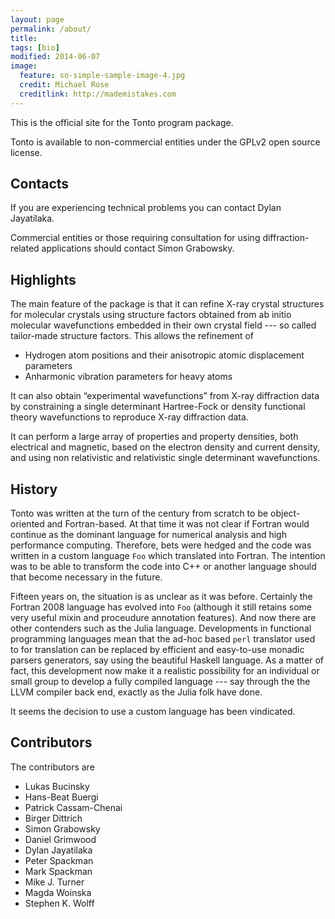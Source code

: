 ```yaml
---
layout: page
permalink: /about/
title: 
tags: [bio]
modified: 2014-06-07
image:
  feature: so-simple-sample-image-4.jpg
  credit: Michael Rose
  creditlink: http://mademistakes.com
---
```


This is the official site for the Tonto program package.

Tonto is available to non-commercial entities under the GPLv2 open source
license.

## Contacts

If you are experiencing technical problems you can contact Dylan Jayatilaka.

Commercial entities or those requiring consultation for using
diffraction-related applications should contact Simon Grabowsky.

## Highlights

The main feature of the package is that it can refine X-ray crystal
structures for molecular crystals using structure factors obtained from ab
initio molecular wavefunctions embedded in their own crystal field --- so
called tailor-made structure factors. This allows the refinement of
* Hydrogen atom positions and their anisotropic atomic displacement parameters
* Anharmonic vibration parameters for heavy atoms

It can also obtain “experimental wavefunctions” from X-ray diffraction
data by constraining a single determinant Hartree-Fock or density
functional theory wavefunctions to reproduce X-ray diffraction data.

It can perform a large array of properties and property densities, both
electrical and magnetic, based on the electron density and current density, and
using non relativistic and relativistic single determinant wavefunctions.

## History

Tonto was written at the turn of the century from scratch to be object-oriented
and Fortran-based. At that time it was not clear if Fortran would continue as the
dominant language for numerical analysis and high performance computing. Therefore,
bets were hedged and the code was written in a custom language `Foo` which
translated into Fortran. The intention was to be able to transform the code
into C++ or another language should that become necessary in the future. 

Fifteen years on, the situation is as unclear as it was before. Certainly
the Fortran 2008 language has evolved into `Foo` (although it still retains
some very useful mixin and proceudure annotation features). And now there
are other contenders such as the Julia language. Developments in functional
programming languages mean that the ad-hoc based `perl` translator used to for
translation can be replaced by efficient and easy-to-use monadic parsers
generators, say using the beautiful Haskell language. As a matter of fact, this
development now make it a realistic possibility for an individual or small
group to develop a fully compiled language --- say through the the LLVM compiler 
back end, exactly as the Julia folk have done.

It seems the decision to use a custom language has been vindicated.

## Contributors

The contributors are

* Lukas Bucinsky
* Hans-Beat Buergi
* Patrick Cassam-Chenai
* Birger Dittrich
* Simon Grabowsky
* Daniel Grimwood
* Dylan Jayatilaka
* Peter Spackman
* Mark Spackman
* Mike J. Turner
* Magda Woinska
* Stephen K. Wolff

